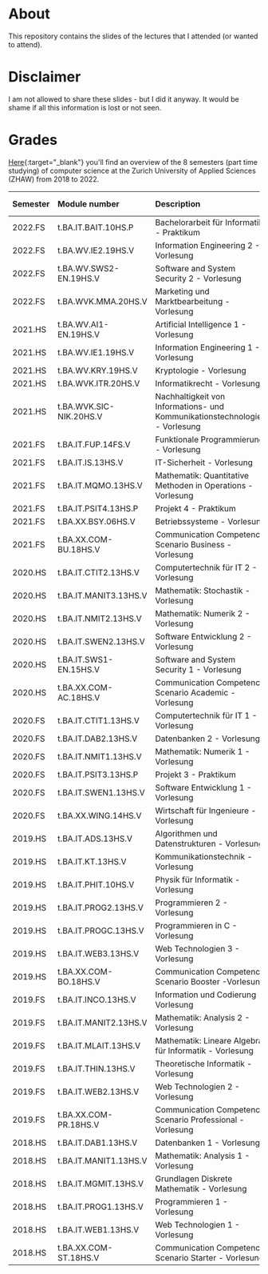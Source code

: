 # About

This repository contains the slides of the lectures that I attended (or wanted to attend).

# Disclaimer

I am not allowed to share these slides - but I did it anyway.
It would be shame if all this information is lost or not seen.

# Grades

[Here](https://github.com/yanicksenn/lectures/files/9040185/Modultafel_IT_TZ_HS18_mit_Anrechnung.pdf){:target="_blank"} you'll find an overview of the 8 semesters (part time studying) of computer science at the Zurich University of Applied Sciences (ZHAW) from 2018 to 2022.

**Semester**|**Module number**|**Description**|**Grade**|**Module group**
:------|:------|:------|:------|:------
2022.FS|t.BA.IT.BAIT.10HS.P|Bachelorarbeit für Informatik - Praktikum|5.5|BA
2022.FS|t.BA.WV.IE2.19HS.V|Information Engineering 2 - Vorlesung|5|IT5
2022.FS|t.BA.WV.SWS2-EN.19HS.V|Software and System Security 2 - Vorlesung|3.5|IT5
2022.FS|t.BA.WVK.MMA.20HS.V|Marketing und Marktbearbeitung - Vorlesung|4.5|IT4
2021.HS|t.BA.WV.AI1-EN.19HS.V|Artificial Intelligence 1 - Vorlesung|4.5|IT5
2021.HS|t.BA.WV.IE1.19HS.V|Information Engineering 1 - Vorlesung|4|IT5
2021.HS|t.BA.WV.KRY.19HS.V|Kryptologie - Vorlesung|3.5|IT5
2021.HS|t.BA.WVK.ITR.20HS.V|Informatikrecht - Vorlesung|4.5|IT4
2021.HS|t.BA.WVK.SIC-NIK.20HS.V|Nachhaltigkeit von Informations- und Kommunikationstechnologien - Vorlesung|4.5|IT4
2021.FS|t.BA.IT.FUP.14FS.V|Funktionale Programmierung - Vorlesung|6|IT5
2021.FS|t.BA.IT.IS.13HS.V|IT-Sicherheit - Vorlesung|4|IT3
2021.FS|t.BA.IT.MQMO.13HS.V|Mathematik: Quantitative Methoden in Operations - Vorlesung|4|IT3
2021.FS|t.BA.IT.PSIT4.13HS.P|Projekt 4 - Praktikum|5.5|IT2
2021.FS|t.BA.XX.BSY.06HS.V|Betriebssysteme - Vorlesung|4|IT3
2021.FS|t.BA.XX.COM-BU.18HS.V|Communication Competence Scenario Business - Vorlesung|5|IT2
2020.HS|t.BA.IT.CTIT2.13HS.V|Computertechnik für IT 2 - Vorlesung|5|IT3
2020.HS|t.BA.IT.MANIT3.13HS.V|Mathematik: Stochastik - Vorlesung|3.5|IT3
2020.HS|t.BA.IT.NMIT2.13HS.V|Mathematik: Numerik 2 - Vorlesung|3.5|IT3
2020.HS|t.BA.IT.SWEN2.13HS.V|Software Entwicklung 2 - Vorlesung|4.5|IT3
2020.HS|t.BA.IT.SWS1-EN.15HS.V|Software and System Security 1 - Vorlesung|4|IT5
2020.HS|t.BA.XX.COM-AC.18HS.V|Communication Competence Scenario Academic - Vorlesung|5.5|IT2
2020.FS|t.BA.IT.CTIT1.13HS.V|Computertechnik für IT 1 - Vorlesung|6|IT3
2020.FS|t.BA.IT.DAB2.13HS.V|Datenbanken 2 - Vorlesung|4|IT3
2020.FS|t.BA.IT.NMIT1.13HS.V|Mathematik: Numerik 1 - Vorlesung|5|IT3
2020.FS|t.BA.IT.PSIT3.13HS.P|Projekt 3 - Praktikum|5|IT2
2020.FS|t.BA.IT.SWEN1.13HS.V|Software Entwicklung 1 - Vorlesung|4.5|IT3
2020.FS|t.BA.XX.WING.14HS.V|Wirtschaft für Ingenieure - Vorlesung|4.5|IT2
2019.HS|t.BA.IT.ADS.13HS.V|Algorithmen und Datenstrukturen - Vorlesung|5.5|IT1
2019.HS|t.BA.IT.KT.13HS.V|Kommunikationstechnik - Vorlesung|4|IT1
2019.HS|t.BA.IT.PHIT.10HS.V|Physik für Informatik - Vorlesung|4|IT3
2019.HS|t.BA.IT.PROG2.13HS.V|Programmieren 2 - Vorlesung|5|IT1
2019.HS|t.BA.IT.PROGC.13HS.V|Programmieren in C - Vorlesung|5|IT1
2019.HS|t.BA.IT.WEB3.13HS.V|Web Technologien 3 - Vorlesung|4.5|IT3
2019.HS|t.BA.XX.COM-BO.18HS.V|Communication Competence Scenario Booster -Vorlesung|4.5|IT1
2019.FS|t.BA.IT.INCO.13HS.V|Information und Codierung - Vorlesung|4|IT1
2019.FS|t.BA.IT.MANIT2.13HS.V|Mathematik: Analysis 2 - Vorlesung|4.5|IT1
2019.FS|t.BA.IT.MLAIT.13HS.V|Mathematik: Lineare Algebra für Informatik - Vorlesung|5.5|IT1
2019.FS|t.BA.IT.THIN.13HS.V|Theoretische Informatik - Vorlesung|5.5|IT1
2019.FS|t.BA.IT.WEB2.13HS.V|Web Technologien 2 - Vorlesung|5|IT1
2019.FS|t.BA.XX.COM-PR.18HS.V|Communication Competence Scenario Professional - Vorlesung|5|IT1
2018.HS|t.BA.IT.DAB1.13HS.V|Datenbanken 1 - Vorlesung|5|IT1
2018.HS|t.BA.IT.MANIT1.13HS.V|Mathematik: Analysis 1 - Vorlesung|5.5|IT1
2018.HS|t.BA.IT.MGMIT.13HS.V|Grundlagen Diskrete Mathematik - Vorlesung|5|IT1
2018.HS|t.BA.IT.PROG1.13HS.V|Programmieren 1 - Vorlesung|5.5|IT1
2018.HS|t.BA.IT.WEB1.13HS.V|Web Technologien 1 - Vorlesung|4|IT1
2018.HS|t.BA.XX.COM-ST.18HS.V|Communication Competence Scenario Starter - Vorlesung|5.5|IT1
